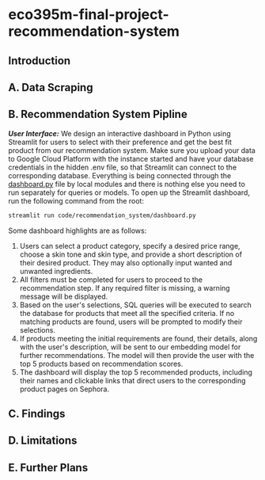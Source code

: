 # eco395m-final-project-recommendation-system
## Introduction
## A. Data Scraping
## B. Recommendation System Pipline
***User Interface:*** 
We design an interactive dashboard in Python using Streamlit for users to select with their preference and get the best fit product from our recommendation system. Make sure you upload your data to Google Cloud Platform with the instance started and have your database credentials in the hidden .env file, so that Streamlit can connect to the corresponding database. Everything is being connected through the [dashboard.py](code/recommendation_system/dashboard.py) file by local modules and there is nothing else you need to run separately for queries or models. To open up the Streamlit dashboard, run the following command from the root:
```bash
streamlit run code/recommendation_system/dashboard.py 
```
Some dashboard highlights are as follows:

1. Users can select a product category, specify a desired price range, choose a skin tone and skin type, and provide a short description of their desired product. They may also optionally input wanted and unwanted ingredients.
2. All filters must be completed for users to proceed to the recommendation step. If any required filter is missing, a warning message will be displayed.
3. Based on the user's selections, SQL queries will be executed to search the database for products that meet all the specified criteria. If no matching products are found, users will be prompted to modify their selections.
4. If products meeting the initial requirements are found, their details, along with the user's description, will be sent to our embedding model for further recommendations. The model will then provide the user with the top 5 products based on recommendation scores.
5. The dashboard will display the top 5 recommended products, including their names and clickable links that direct users to the corresponding product pages on Sephora.

## C. Findings
## D. Limitations
## E. Further Plans
